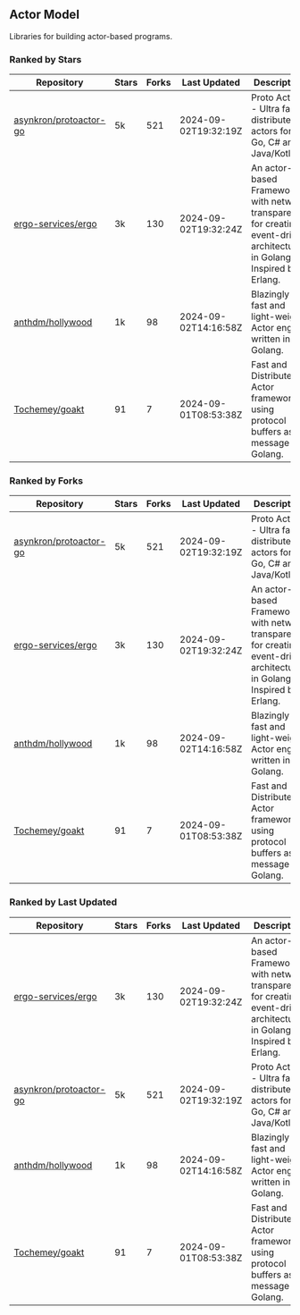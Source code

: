 ## Actor Model

Libraries for building actor-based programs.

### Ranked by Stars

| Repository | Stars | Forks | Last Updated | Description | 
|------------|-------|-------|--------------|-------------|
| [asynkron/protoactor-go](https://github.com/asynkron/protoactor-go) | 5k | 521 | 2024-09-02T19:32:19Z |  Proto Actor - Ultra fast distributed actors for Go, C# and Java/Kotlin. |
| [ergo-services/ergo](https://github.com/ergo-services/ergo) | 3k | 130 | 2024-09-02T19:32:24Z |  An actor-based Framework with network transparency for creating event-driven architecture in Golang. Inspired by Erlang. |
| [anthdm/hollywood](https://github.com/anthdm/hollywood) | 1k | 98 | 2024-09-02T14:16:58Z |  Blazingly fast and light-weight Actor engine written in Golang. |
| [Tochemey/goakt](https://github.com/Tochemey/goakt) | 91 | 7 | 2024-09-01T08:53:38Z |  Fast and Distributed Actor framework using protocol buffers as message for Golang. |

### Ranked by Forks

| Repository | Stars | Forks | Last Updated | Description | 
|------------|-------|-------|--------------|-------------|
| [asynkron/protoactor-go](https://github.com/asynkron/protoactor-go) | 5k | 521 | 2024-09-02T19:32:19Z |  Proto Actor - Ultra fast distributed actors for Go, C# and Java/Kotlin. |
| [ergo-services/ergo](https://github.com/ergo-services/ergo) | 3k | 130 | 2024-09-02T19:32:24Z |  An actor-based Framework with network transparency for creating event-driven architecture in Golang. Inspired by Erlang. |
| [anthdm/hollywood](https://github.com/anthdm/hollywood) | 1k | 98 | 2024-09-02T14:16:58Z |  Blazingly fast and light-weight Actor engine written in Golang. |
| [Tochemey/goakt](https://github.com/Tochemey/goakt) | 91 | 7 | 2024-09-01T08:53:38Z |  Fast and Distributed Actor framework using protocol buffers as message for Golang. |

### Ranked by Last Updated

| Repository | Stars | Forks | Last Updated | Description | 
|------------|-------|-------|--------------|-------------|
| [ergo-services/ergo](https://github.com/ergo-services/ergo) | 3k | 130 | 2024-09-02T19:32:24Z |  An actor-based Framework with network transparency for creating event-driven architecture in Golang. Inspired by Erlang. |
| [asynkron/protoactor-go](https://github.com/asynkron/protoactor-go) | 5k | 521 | 2024-09-02T19:32:19Z |  Proto Actor - Ultra fast distributed actors for Go, C# and Java/Kotlin. |
| [anthdm/hollywood](https://github.com/anthdm/hollywood) | 1k | 98 | 2024-09-02T14:16:58Z |  Blazingly fast and light-weight Actor engine written in Golang. |
| [Tochemey/goakt](https://github.com/Tochemey/goakt) | 91 | 7 | 2024-09-01T08:53:38Z |  Fast and Distributed Actor framework using protocol buffers as message for Golang. |

